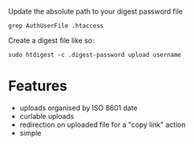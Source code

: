 Update the absolute path to your digest password file

	grep AuthUserFile .htaccess

Create a digest file like so:

	sudo htdigest -c .digest-password upload username

# Features

* uploads organised by ISO 8601 date
* curlable uploads
* redirection on uploaded file for a "copy link" action
* simple
